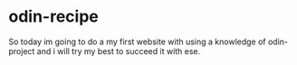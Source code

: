 # odin-recipe
So today im going to do a my first website with using a knowledge  of odin-project and i will try my best to succeed it with ese. 